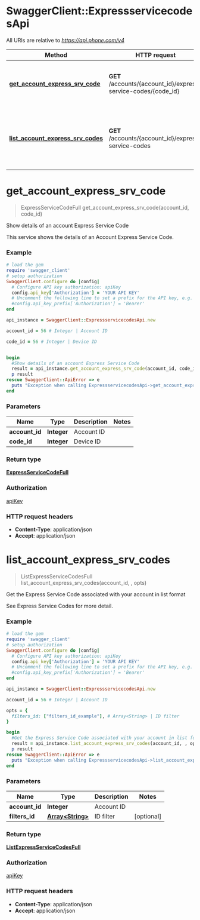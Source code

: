 # SwaggerClient::ExpressservicecodesApi

All URIs are relative to *https://api.phone.com/v4*

Method | HTTP request | Description
------------- | ------------- | -------------
[**get_account_express_srv_code**](ExpressservicecodesApi.md#get_account_express_srv_code) | **GET** /accounts/{account_id}/express-service-codes/{code_id} | Show details of an account Express Service Code
[**list_account_express_srv_codes**](ExpressservicecodesApi.md#list_account_express_srv_codes) | **GET** /accounts/{account_id}/express-service-codes | Get the Express Service Code associated with your account in list format


# **get_account_express_srv_code**
> ExpressServiceCodeFull get_account_express_srv_code(account_id, code_id)

Show details of an account Express Service Code

This service shows the details of an Account Express Service Code.

### Example
```ruby
# load the gem
require 'swagger_client'
# setup authorization
SwaggerClient.configure do |config|
  # Configure API key authorization: apiKey
  config.api_key['Authorization'] = 'YOUR API KEY'
  # Uncomment the following line to set a prefix for the API key, e.g. 'Bearer' (defaults to nil)
  #config.api_key_prefix['Authorization'] = 'Bearer'
end

api_instance = SwaggerClient::ExpressservicecodesApi.new

account_id = 56 # Integer | Account ID

code_id = 56 # Integer | Device ID


begin
  #Show details of an account Express Service Code
  result = api_instance.get_account_express_srv_code(account_id, code_id)
  p result
rescue SwaggerClient::ApiError => e
  puts "Exception when calling ExpressservicecodesApi->get_account_express_srv_code: #{e}"
end
```

### Parameters

Name | Type | Description  | Notes
------------- | ------------- | ------------- | -------------
 **account_id** | **Integer**| Account ID | 
 **code_id** | **Integer**| Device ID | 

### Return type

[**ExpressServiceCodeFull**](ExpressServiceCodeFull.md)

### Authorization

[apiKey](../README.md#apiKey)

### HTTP request headers

 - **Content-Type**: application/json
 - **Accept**: application/json



# **list_account_express_srv_codes**
> ListExpressServiceCodesFull list_account_express_srv_codes(account_id, , opts)

Get the Express Service Code associated with your account in list format

See Express Service Codes for more detail.

### Example
```ruby
# load the gem
require 'swagger_client'
# setup authorization
SwaggerClient.configure do |config|
  # Configure API key authorization: apiKey
  config.api_key['Authorization'] = 'YOUR API KEY'
  # Uncomment the following line to set a prefix for the API key, e.g. 'Bearer' (defaults to nil)
  #config.api_key_prefix['Authorization'] = 'Bearer'
end

api_instance = SwaggerClient::ExpressservicecodesApi.new

account_id = 56 # Integer | Account ID

opts = { 
  filters_id: ["filters_id_example"], # Array<String> | ID filter
}

begin
  #Get the Express Service Code associated with your account in list format
  result = api_instance.list_account_express_srv_codes(account_id, , opts)
  p result
rescue SwaggerClient::ApiError => e
  puts "Exception when calling ExpressservicecodesApi->list_account_express_srv_codes: #{e}"
end
```

### Parameters

Name | Type | Description  | Notes
------------- | ------------- | ------------- | -------------
 **account_id** | **Integer**| Account ID | 
 **filters_id** | [**Array&lt;String&gt;**](String.md)| ID filter | [optional] 

### Return type

[**ListExpressServiceCodesFull**](ListExpressServiceCodesFull.md)

### Authorization

[apiKey](../README.md#apiKey)

### HTTP request headers

 - **Content-Type**: application/json
 - **Accept**: application/json



